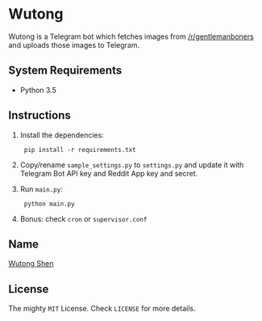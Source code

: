 # Wutong

Wutong is a Telegram bot which fetches images from [/r/gentlemanboners](https://www.reddit.com/r/gentlemanboners) and uploads those images to Telegram.

## System Requirements

- Python 3.5

## Instructions

1. Install the dependencies:

        pip install -r requirements.txt

2. Copy/rename `sample_settings.py` to `settings.py` and update it with Telegram Bot API key and Reddit App key and secret.

3. Run `main.py`:

        python main.py

4. Bonus: check `cron` or `supervisor.conf`

## Name

[Wutong Shen](https://en.wikipedia.org/wiki/Wutong_Shen)

## License

The mighty `MIT` License. Check `LICENSE` for more details.